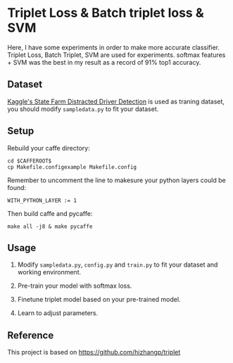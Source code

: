 # Triplet Loss & Batch triplet loss & SVM
Here, I have some experiments in order to make more accurate classifier. Triplet Loss, Batch Triplet, SVM are used for experiments. softmax features + SVM was the best in my result as a record of 91% top1 accuracy.

## Dataset

[Kaggle's State Farm Distracted Driver Detection](https://www.kaggle.com/c/state-farm-distracted-driver-detection) is used as traning dataset, you should modify `sampledata.py` to fit your dataset.

## Setup

Rebuild your caffe directory:

	cd $CAFFEROOT$
	cp Makefile.configexample Makefile.config

Remember to uncomment the line to makesure your python layers could be found:

	WITH_PYTHON_LAYER := 1

Then build caffe and pycaffe:

	make all -j8 & make pycaffe

## Usage

1. Modify `sampledata.py`, `config.py` and `train.py` to fit your dataset and working environment.

2. Pre-train your model with softmax loss.

3. Finetune triplet model based on your pre-trained model.

4. Learn to adjust parameters.

## Reference
This project is based on https://github.com/hizhangp/triplet

